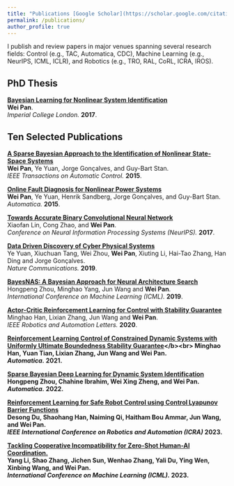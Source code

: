 ```yaml
---
title: "Publications [Google Scholar](https://scholar.google.com/citations?user=GqryWPsAAAAJ), [ResearchGate](https://www.researchgate.net/profile/Wei-Pan-21)"
permalink: /publications/
author_profile: true
---
```


I publish and review papers in major venues spanning several research fields: Control (e.g., TAC, Automatica, CDC), Machine Learning (e.g., NeurIPS, ICML, ICLR), and Robotics (e.g., TRO, RAL, CoRL, ICRA, IROS).

## PhD Thesis
<b>[Bayesian Learning for Nonlinear System Identification](http://panweihit.github.io/publications/thesis)</b><br>
<b>Wei Pan</b>.<br>
<i>Imperial College London.</i> <b>2017</b>.

## Ten Selected Publications

<b>[A Sparse Bayesian Approach to the Identification of Nonlinear State-Space Systems](https://ieeexplore.ieee.org/document/7094238)</b><br>
<b>Wei Pan</b>, Ye Yuan, Jorge Gonçalves, and Guy-Bart Stan.<br>
<i>IEEE Transactions on Automatic Control.</i> <b>2015</b>.

<b>[Online Fault Diagnosis for Nonlinear Power Systems](https://www.sciencedirect.com/science/article/pii/S0005109815000941)</b><br>
<b>Wei Pan</b>, Ye Yuan,  Henrik Sandberg, Jorge Gonçalves, and Guy-Bart Stan.<br>
<i>Automatica.</i> <b>2015</b>.


<b>[Towards Accurate Binary Convolutional Neural Network](http://papers.nips.cc/paper/6638-towards-accurate-binary-convolutional-neural-network)</b><br>
Xiaofan Lin, Cong Zhao, and <b>Wei Pan</b>.<br>
<i>Conference on Neural Information Processing Systems (NeurIPS).</i> <b>2017</b>.

<b>[Data Driven Discovery of Cyber Physical Systems](https://www.nature.com/articles/s41467-019-12490-1)</b><br>
Ye Yuan, Xiuchuan Tang, Wei Zhou, <b>Wei Pan</b>, Xiuting Li, Hai-Tao Zhang, Han Ding and Jorge Gonçalves.<br>
<i>Nature Communications.</i> <b>2019</b>.

<b>[BayesNAS: A Bayesian Approach for Neural Architecture Search](http://proceedings.mlr.press/v97/zhou19e.html)</b><br>
Hongpeng Zhou, Minghao Yang, Jun Wang and <b>Wei Pan</b>.<br>
<i>International Conference on Machine Learning (ICML).</i> <b>2019</b>.

<b>[Actor-Critic Reinforcement Learning for Control with Stability Guarantee](https://ieeexplore.ieee.org/document/9146733)</b><br>
Minghao Han, Lixian Zhang, Jun Wang and <b>Wei Pan</b>.<br>
<i>IEEE Robotics and Automation Letters.</i> <b>2020</b>.

<b>[Reinforcement Learning Control of Constrained Dynamic Systems with Uniformly Ultimate Boundedness Stability Guarantee](https://www.sciencedirect.com/science/article/pii/S0005109821002090#!)</b><br>
Minghao Han, Yuan Tian, Lixian Zhang, Jun Wang and <b>Wei Pan</b>.<br>
<i>Automatica.</i> <b>2021</b>.

<b>[Sparse Bayesian Deep Learning for Dynamic System Identification](https://www.sciencedirect.com/science/article/pii/S000510982200348X)</b><br>
Hongpeng Zhou, Chahine Ibrahim, Wei Xing Zheng, and <b>Wei Pan</b>.<br>
<i>Automatica.</i> <b>2022</b>.

<b>[Reinforcement Learning for Safe Robot Control using Control Lyapunov Barrier Functions](https://arxiv.org/abs/2305.09793)</b><br>
Desong Du, Shaohang Han, Naiming Qi, Haitham Bou Ammar, Jun Wang, and <b>Wei Pan</b>.<br>
<i>IEEE International Conference on Robotics and Automation (ICRA)</i> <b>2023</b>.

<b>[Tackling Cooperative Incompatibility for Zero-Shot Human-AI Coordination.](https://proceedings.mlr.press/v202/li23au)</b><br>
Yang Li, Shao Zhang, Jichen Sun, Wenhao Zhang, Yali Du, Ying Wen, Xinbing Wang, and <b>Wei Pan</b>.<br>
<i>International Conference on Machine Learning (ICML).</i> <b>2023</b>.
















